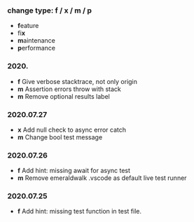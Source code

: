 ### change type: f / x / m / p
* **f**eature
* fi**x**
* **m**aintenance
* **p**erformance

### 2020.

* **f** Give verbose stacktrace, not only origin
* **m** Assertion errors throw with stack
* **m** Remove optional results label

### 2020.07.27

* **x** Add null check to async error catch
* **m** Change bool test message

### 2020.07.26

 * **f** Add hint: missing await for async test
 * **m** Remove emeraldwalk .vscode as default live test runner

### 2020.07.25

 * **f** Add hint: missing test function in test file.